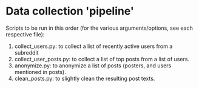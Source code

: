 # Data collection 'pipeline'

Scripts to be run in this order (for the various arguments/options, see each respective file):

1. collect_users.py: to collect a list of recently active users from a subreddit
2. collect_user_posts.py: to collect a list of top posts from a list of users. 
3. anonymize.py: to anonymize a list of posts (posters, and users mentioned in posts).
4. clean_posts.py: to slightly clean the resulting post texts.